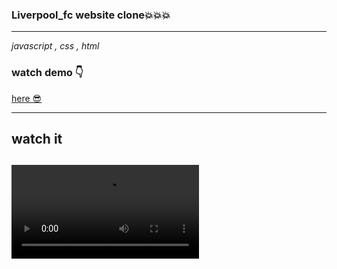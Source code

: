 ### Liverpool_fc website clone💥💥💥
<hr/>
<i>javascript , css , html</i> 

### watch demo 👇
<a href="https://omidfoladvand4.github.io/Liverpool_website/"> here 😎<a/>
<hr>
<h2>watch it<h2/>

 <video src = './images/demo.mp4' controls></video>
